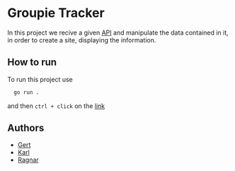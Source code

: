 
# Groupie Tracker

In this project we recive a given [API](https://groupietrackers.herokuapp.com/api)
and manipulate the data contained in it, in order to create a site, displaying the information.


## How to run

To run this project use

```bash
  go run .
```
and then ```ctrl + click``` on the [link](http://localhost:6969/)



## Authors

- [Gert](https://01.kood.tech/git/Gert)
- [Karl](https://01.kood.tech/git/Karlutska)
- [Ragnar](https://01.kood.tech/git/Ragnar)
